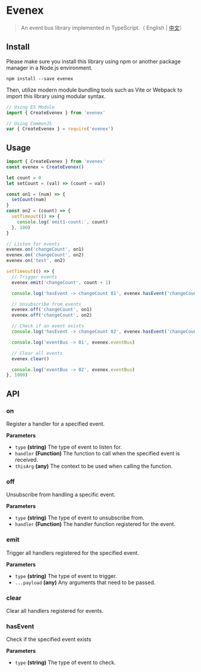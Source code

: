 # Evenex

> An event bus library implemented in TypeScript.（ English | [中文](README_zh.md)）

## Install

Please make sure you install this library using npm or another package manager in a Node.js environment.

```shell
npm install --save evenex
```

Then, utilize modern module bundling tools such as Vite or Webpack to import this library using modular syntax.

```javascript
// Using ES Module
import { CreateEvenex } from 'evenex'

// Using CommonJS
var { CreateEvenex } = require('evenex')
```

## Usage

```javascript
import { CreateEvenex } from 'evenex'
const evenex = CreateEvenex()

let count = 0
let setCount = (val) => (count = val)

const on1 = (num) => {
  setCount(num)
}
const on2 = (count) => {
  setTimeout(() => {
    console.log(`emit1-count:`, count)
  }, 100)
}

// Listen for events
evenex.on('changeCount', on1)
evenex.on('changeCount', on2)
evenex.on('test', on2)

setTimeout(() => {
  // Trigger events
  evenex.emit('changeCount', count + 1)

  console.log('hasEvent -> changeCount 01', evenex.hasEvent('changeCount'))

  // Unsubscribe from events
  evenex.off('changeCount', on1)
  evenex.off('changeCount', on2)

  // Check if an event exists
  console.log('hasEvent -> changeCount 02', evenex.hasEvent('changeCount'))

  console.log('eventBus -> 01', evenex.eventBus)

  // Clear all events
  evenex.clear()

  console.log('eventBus -> 02', evenex.eventBus)
}, 1000)
```

## API

### on

Register a handler for a specified event.

**Parameters**

- `type` **(string)** The type of event to listen for.
- `handler` **(Function)** The function to call when the specified event is received.
- `thisArg` **(any)** The context to be used when calling the function.

### off

Unsubscribe from handling a specific event.

**Parameters**

- `type` **(string)** The type of event to unsubscribe from.
- `handler` **(Function)** The handler function registered for the event.

### emit

Trigger all handlers registered for the specified event.

**Parameters**

- `type` **(string)** The type of event to trigger.
- `...payload` **(any)** Any arguments that need to be passed.

### clear

Clear all handlers registered for events.

### hasEvent

Check if the specified event exists

**Parameters**

- `type` **(string)** The type of event to check.
